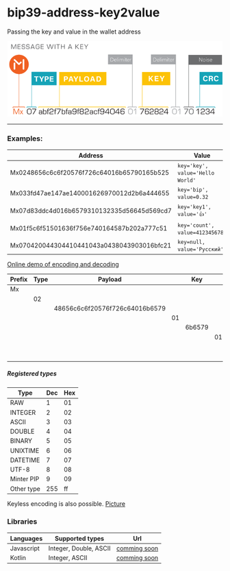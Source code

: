 # bip39-address-key2value

Passing the key and value in the wallet address

![Message with key](docs/static/Message_with_a_key.png "Message with key")

----


### Examples:
Address | Value
--- | --- 
Mx0248656c6c6f20576f726c64016b65790165b525 | `key='key', value='Hello World'`
Mx033fd47ae147ae140001626970012d2b6a444655 | `key='bip', value=0.32`
Mx07d83ddc4d016b6579310132335d56645d569cd7 | `key='key1', value='👍'`
Mx01f5c6f51501636f756e740164587b202a777c51 | `key='count', value=4123456789`
Mx070420044304410441043a0438043903016bfc21 | `key=null, value='Русский'`
 
[Online demo of encoding and decoding](https://github.com/counters) 

Prefix |Type| Payload | | Key|  |Noise| CRC | Description
---|---|---|---|---|---|---|---|---
Mx| | | | | | | |
| |02| | | | | | |Text ASCII
| | |48656c6c6f20576f726c64016b6579 | | | | | | Hello World
| | | |01
| | | | |6b6579 | | | |key
| | | | | |01
| | | | | | |65
| | | | | | | |b525

##### Registered types

Type | Dec | Hex
---|---|---
RAW|1|01
INTEGER|2|02
ASCII|3|03
DOUBLE|4|04
BINARY|5|05
UNIXTIME|6|06
DATETIME|7|07
UTF-8|8|08
Minter PIP|9|09
Other type|255|ff


Keyless encoding is also possible. [Picture](docs/static/Message_without_a_key.png)


### Libraries
Languages| Supported types | Url 
---|---|---
Javascript|Integer, Double, ASCII|[comming soon](https://github.com/counters)
Kotlin|Integer, ASCII|[comming soon](https://github.com/counters)
